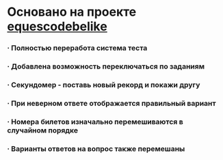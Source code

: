 # Основано на проекте [equescodebelike](https://github.com/equescodebelike/xuiz)

### · Полностью переработа система теста
### · Добавлена возможность переключаться по заданиям
### · Секундомер - поставь новый рекорд и покажи другу
### · При неверном ответе отображается правильный вариант
### · Номера билетов изначально перемешиваются в случайном порядке
### · Варианты ответов на вопрос также перемешаны
